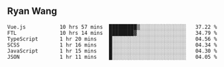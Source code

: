 ## Ryan Wang

<!--START_SECTION:waka-->

```text
Vue.js           10 hrs 57 mins  █████████▒░░░░░░░░░░░░░░░   37.22 %
FTL              10 hrs 14 mins  ████████▓░░░░░░░░░░░░░░░░   34.79 %
TypeScript       1 hr 20 mins    █░░░░░░░░░░░░░░░░░░░░░░░░   04.56 %
SCSS             1 hr 16 mins    █░░░░░░░░░░░░░░░░░░░░░░░░   04.34 %
JavaScript       1 hr 15 mins    █░░░░░░░░░░░░░░░░░░░░░░░░   04.30 %
JSON             1 hr 11 mins    █░░░░░░░░░░░░░░░░░░░░░░░░   04.05 %
```

<!--END_SECTION:waka-->
